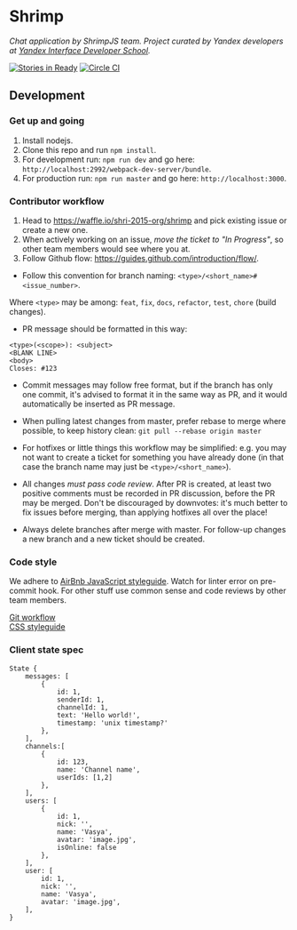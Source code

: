 # Shrimp
_Chat application by ShrimpJS team. Project curated by Yandex developers at [Yandex Interface Developer School](https://academy.yandex.ru/events/shri/)._

[![Stories in Ready](https://badge.waffle.io/shri-2015-org/shrimp.png?label=ready&title=Ready)](https://waffle.io/shri-2015-org/shrimp)
[![Circle CI](https://circleci.com/gh/shri-2015-org/shrimp/tree/master.svg?style=svg)](https://circleci.com/gh/shri-2015-org/shrimp/tree/master)

## Development

### Get up and going

1. Install nodejs.
2. Clone this repo and run `npm install`.
3. For development run: `npm run dev` and go here: `http://localhost:2992/webpack-dev-server/bundle`.
4. For production run: `npm run master` and go here: `http://localhost:3000`.

### Contributor workflow

1. Head to https://waffle.io/shri-2015-org/shrimp and pick existing issue or create a new one.
2. When actively working on an issue, *move the ticket to "In Progress"*, so other team members would see where you at.
3. Follow Github flow: https://guides.github.com/introduction/flow/.

* Follow this convention for branch naming: `<type>/<short_name>#<issue_number>`.

Where `<type>` may be among: `feat`, `fix`, `docs`, `refactor`, `test`, `chore` (build changes).

* PR message should be formatted in this way:

```
<type>(<scope>): <subject>
<BLANK LINE>
<body>
Closes: #123
```

* Commit messages may follow free format, but if the branch has only one commit, it's advised to format it in the same way as PR, and it would automatically be inserted as PR message.

* When pulling latest changes from master, prefer rebase to merge where possible, to keep history clean: `git pull --rebase origin master`

* For hotfixes or little things this workflow may be simplified: e.g. you may not want to create a ticket for something you have already done (in that case the branch name may just be `<type>/<short_name>`).

* All changes *must pass code review*. After PR is created, at least two positive comments must be recorded in PR discussion, before the PR may be merged. Don't be discouraged by downvotes: it's much better to fix issues before merging, than applying hotfixes all over the place!

* Always delete branches after merge with master. For follow-up changes a new branch and a new ticket should be created.

### Code style

We adhere to [AirBnb JavaScript styleguide](https://github.com/airbnb/javascript). Watch for linter error on pre-commit hook. For other stuff use common sense and code reviews by other team members.

[Git workflow](https://github.com/CSSSR/sputnik/blob/master/Git.md)  
[CSS styleguide](https://github.com/CSSSR/sputnik/blob/master/CSS.md)


### Client state spec

```
State {
	messages: [
		{
			id: 1,
			senderId: 1,
			channelId: 1,
			text: 'Hello world!',
			timestamp: 'unix timestamp?'
		},
	],
	channels:[
		{
			id: 123,
			name: 'Channel name',
			userIds: [1,2]
		},
	],
	users: [
		{
			id: 1,
			nick: '',
			name: 'Vasya',
			avatar: 'image.jpg',
			isOnline: false
		},
	],
	user: [
		id: 1,
		nick: '',
		name: 'Vasya',
		avatar: 'image.jpg',
	],
}
```
